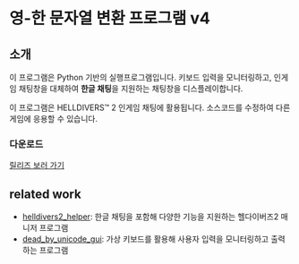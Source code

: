 # 영-한 문자열 변환 프로그램 v4
## 소개
이 프로그램은 Python 기반의 실행프로그램입니다. 키보드 입력을 모니터링하고, 인게임 채팅창을 대체하여 **한글 채팅**을 지원하는 채팅창을 디스플레이합니다.

이 프로그램은 HELLDIVERS™ 2 인게임 채팅에 활용됩니다. 소스코드를 수정하여 다른 게임에 응용할 수 있습니다.

### 다운로드
[릴리즈 보러 가기](https://github.com/amature0000/engkor_converter/releases)

## related work
- [helldivers2_helper](https://github.com/rubystarashe/helldivers2_helper): 한글 채팅을 포함해 다양한 기능을 지원하는 헬다이버즈2 매니저 프로그램
- [dead_by_unicode_gui](https://github.com/Codex-in-somnio/dead_by_unicode_gui): 가상 키보드를 활용해 사용자 입력을 모니터링하고 출력하는 프로그램